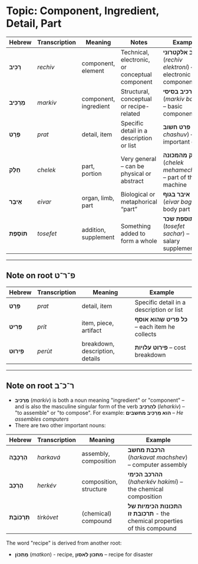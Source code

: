 # Topic: Component, Ingredient, Detail, Part

| **Hebrew**    | **Transcription** | **Meaning**             | **Notes**                              | **Example** |  
|---------------|-------------------|--------------------------|------------------------------------------------|-------------|  
| **רְכִיב**      | *rechiv*          | component, element       | Technical, electronic, or conceptual component | **רכיב אלקטרוני** (*rechiv elektroní*) – electronic component |  
| **מַרְכִּיב**     | *markiv*          | component, ingredient    | Structural, conceptual or recipe-related       | **מרכיב בסיסי** (*markiv basisí*) – basic component |  
| **פְּרָט**       | *prat*            | detail, item             | Specific detail in a description or list       | **פרט חשוב** (*prat chashuv*) – an important detail |  
| **חֵלֶק**       | *chelek*          | part, portion            | Very general – can be physical or abstract     | **חלק מהמכונה** (*chelek mehamechoná*) – part of the machine |  
| **אֵיבָר**      | *eivar*           | organ, limb, part        | Biological or metaphorical “part”              | **איבר בגוף** (*eivar baguf*) – body part |  
| **תּוֹסֶפֶת**     | *tosefet*         | addition, supplement     | Something added to form a whole                | **תוספת שכר** (*tosefet sachar*) – salary supplement |  

---

## Note on root פ־ר־ט

| **Hebrew**     | **Transcription** | **Meaning**             | **Example** |
|----------------|-------------------|--------------------------|-------------|
| **פְּרָט**       | *prat*            | detail, item             | Specific detail in a description or list       | **פרט חשוב** (*prat chashuv*) – an important detail |  
| **פְּרִיט**      | *prit*            | item, piece, artifact     | **כל פריט שהוא אוסף** – each item he collects |
| **פֵּירוּט**     | *perùt*           | breakdown, description, details    | **פירוט עלויות** – cost breakdown |

---

## Note on root ר־כ־ב

- **מַרְכִּיב** (*markív*) is both a noun meaning "ingredient" or "component" – and is also the masculine singular form of the verb **להַרְכִּיב** (*leharkiv*) – "to assemble" or "to compose". For example: **הוא מַרְכִּיב מחשבים** – *He assembles computers*  
- There are two other important nouns:

| **Hebrew**     | **Transcription** | **Meaning**              | **Example** |
|----------------|-------------------|--------------------------|-------------|
| **הַרְכָּבָה**      | *harkavá*          | assembly, composition     | **הרכבת מחשב** (*harkavat machshev*) – computer assembly |
| **הֶרְכֵּב**       | *herkév*           | composition, structure    | **ההרכב הכימי** (*haherkév hakimi*) – the chemical composition |
| **תִּרְכּוֹבֶת**     | *tirkòvet*         | (chemical) compound       | **התכונות הכימיות של תרכובת זו** - the chemical properties of this compound |

The word "recipe" is derived from another root:

- **מַתְכּוֹן** (*matkon*) - recipe, **מתכון לאסון** – recipe for disaster

